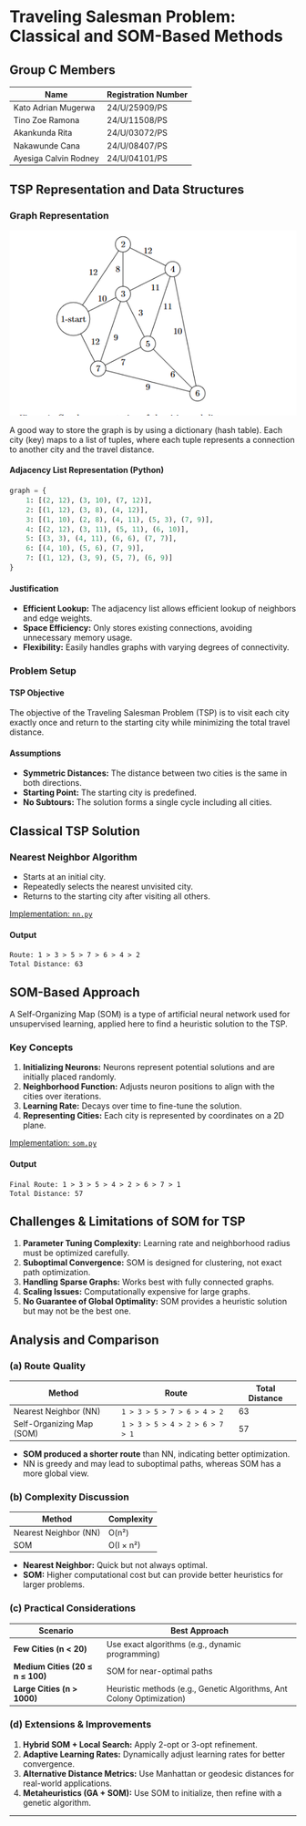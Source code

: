 # Traveling Salesman Problem: Classical and SOM-Based Methods

## Group C Members

| Name                  | Registration Number |
|-----------------------|---------------------|
| Kato Adrian Mugerwa   | 24/U/25909/PS       |
| Tino Zoe Ramona       | 24/U/11508/PS       |
| Akankunda Rita        | 24/U/03072/PS       |
| Nakawunde Cana        | 24/U/08407/PS       |
| Ayesiga Calvin Rodney | 24/U/04101/PS       |

## TSP Representation and Data Structures

### Graph Representation

![Original Graph](graph.PNG)

A good way to store the graph is by using a dictionary (hash table). Each city (key) maps to a list of tuples, where each tuple represents a connection to another city and the travel distance.

#### Adjacency List Representation (Python)

```python
graph = {
    1: [(2, 12), (3, 10), (7, 12)],
    2: [(1, 12), (3, 8), (4, 12)],
    3: [(1, 10), (2, 8), (4, 11), (5, 3), (7, 9)],
    4: [(2, 12), (3, 11), (5, 11), (6, 10)],
    5: [(3, 3), (4, 11), (6, 6), (7, 7)],
    6: [(4, 10), (5, 6), (7, 9)],
    7: [(1, 12), (3, 9), (5, 7), (6, 9)]
}
```

#### Justification
- **Efficient Lookup:** The adjacency list allows efficient lookup of neighbors and edge weights.
- **Space Efficiency:** Only stores existing connections, avoiding unnecessary memory usage.
- **Flexibility:** Easily handles graphs with varying degrees of connectivity.

### Problem Setup

#### TSP Objective
The objective of the Traveling Salesman Problem (TSP) is to visit each city exactly once and return to the starting city while minimizing the total travel distance.

#### Assumptions
- **Symmetric Distances:** The distance between two cities is the same in both directions.
- **Starting Point:** The starting city is predefined.
- **No Subtours:** The solution forms a single cycle including all cities.

## Classical TSP Solution

### Nearest Neighbor Algorithm
- Starts at an initial city.
- Repeatedly selects the nearest unvisited city.
- Returns to the starting city after visiting all others.

[Implementation: `nn.py`](nn.py)

#### Output
```
Route: 1 > 3 > 5 > 7 > 6 > 4 > 2
Total Distance: 63
```

## SOM-Based Approach

A Self-Organizing Map (SOM) is a type of artificial neural network used for unsupervised learning, applied here to find a heuristic solution to the TSP.

### Key Concepts
1. **Initializing Neurons:** Neurons represent potential solutions and are initially placed randomly.
2. **Neighborhood Function:** Adjusts neuron positions to align with the cities over iterations.
3. **Learning Rate:** Decays over time to fine-tune the solution.
4. **Representing Cities:** Each city is represented by coordinates on a 2D plane.

[Implementation: `som.py`](som.py)

#### Output
```
Final Route: 1 > 3 > 5 > 4 > 2 > 6 > 7 > 1
Total Distance: 57
```

## Challenges & Limitations of SOM for TSP

1. **Parameter Tuning Complexity:** Learning rate and neighborhood radius must be optimized carefully.
2. **Suboptimal Convergence:** SOM is designed for clustering, not exact path optimization.
3. **Handling Sparse Graphs:** Works best with fully connected graphs.
4. **Scaling Issues:** Computationally expensive for large graphs.
5. **No Guarantee of Global Optimality:** SOM provides a heuristic solution but may not be the best one.

## Analysis and Comparison

### (a) Route Quality
| Method | Route | Total Distance |
|--------|--------------------------------|----------------|
| Nearest Neighbor (NN) | `1 > 3 > 5 > 7 > 6 > 4 > 2` | 63 |
| Self-Organizing Map (SOM) | `1 > 3 > 5 > 4 > 2 > 6 > 7 > 1` | 57 |

- **SOM produced a shorter route** than NN, indicating better optimization.
- NN is greedy and may lead to suboptimal paths, whereas SOM has a more global view.

### (b) Complexity Discussion
| Method | Complexity |
|--------|------------|
| Nearest Neighbor (NN) | O(n²) |
| SOM | O(I × n²) |

- **Nearest Neighbor:** Quick but not always optimal.
- **SOM:** Higher computational cost but can provide better heuristics for larger problems.

### (c) Practical Considerations
| Scenario | Best Approach |
|----------|--------------|
| **Few Cities (n < 20)** | Use exact algorithms (e.g., dynamic programming) |
| **Medium Cities (20 ≤ n ≤ 100)** | SOM for near-optimal paths |
| **Large Cities (n > 1000)** | Heuristic methods (e.g., Genetic Algorithms, Ant Colony Optimization) |

### (d) Extensions & Improvements
1. **Hybrid SOM + Local Search:** Apply 2-opt or 3-opt refinement.
2. **Adaptive Learning Rates:** Dynamically adjust learning rates for better convergence.
3. **Alternative Distance Metrics:** Use Manhattan or geodesic distances for real-world applications.
4. **Metaheuristics (GA + SOM):** Use SOM to initialize, then refine with a genetic algorithm.

---



